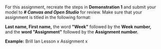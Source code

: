 For this assignment, recreate the steps in **Demonstration 1** and submit your model to **_# Canvas and Open Studio_** for review. Make sure that your assignment is titled in the following format:

**Last name, First name,** the word **"Week"** followed by the **Week number,** and the **word "Assignment"** followed by the **Assignment number.**

**Example:**
Brill Ian Lesson x Assignment x
 